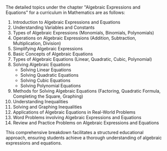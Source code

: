 The detailed topics under the chapter "Algebraic Expressions and Equations" for a curriculum in Mathematics are as follows:

1. Introduction to Algebraic Expressions and Equations
2. Understanding Variables and Constants
3. Types of Algebraic Expressions (Monomials, Binomials, Polynomials)
4. Operations on Algebraic Expressions (Addition, Subtraction, Multiplication, Division)
5. Simplifying Algebraic Expressions
6. Basic Concepts of Algebraic Equations
7. Types of Algebraic Equations (Linear, Quadratic, Cubic, Polynomial)
8. Solving Algebraic Equations
     - Solving Linear Equations
     - Solving Quadratic Equations
     - Solving Cubic Equations
     - Solving Polynomial Equations
9. Methods for Solving Algebraic Equations (Factoring, Quadratic Formula, Completing the Square, Graphing)
10. Understanding Inequalities
11. Solving and Graphing Inequalities
12. Applications of Algebraic Equations in Real-World Problems
13. Word Problems involving Algebraic Expressions and Equations
14. Review and Practice Problems on Algebraic Expressions and Equations

This comprehensive breakdown facilitates a structured educational approach, ensuring students achieve a thorough understanding of algebraic expressions and equations.